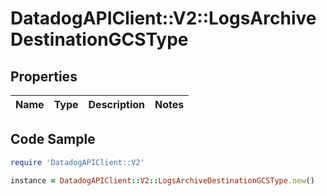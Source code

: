 # DatadogAPIClient::V2::LogsArchiveDestinationGCSType

## Properties

Name | Type | Description | Notes
------------ | ------------- | ------------- | -------------

## Code Sample

```ruby
require 'DatadogAPIClient::V2'

instance = DatadogAPIClient::V2::LogsArchiveDestinationGCSType.new()
```



